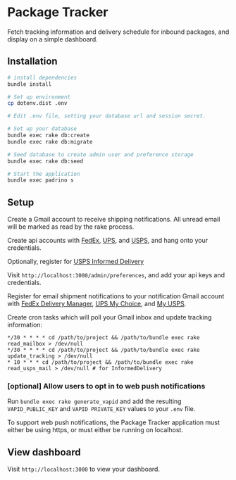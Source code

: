 # Package Tracker

Fetch tracking information and delivery schedule for inbound packages, and display on a simple dashboard.

## Installation

```bash
# install dependencies
bundle install

# Set up environment
cp dotenv.dist .env

# Edit .env file, setting your database url and session secret.

# Set up your database
bundle exec rake db:create
bundle exec rake db:migrate

# Seed database to create admin user and preference storage
bundle exec rake db:seed

# Start the application
bundle exec padrino s
```

## Setup
Create a Gmail account to receive shipping notifications. 
All unread email will be marked as read by the rake process.

Create api accounts with 
[FedEx](http://www.fedex.com/us/developer/web-services/index.html),
[UPS](https://www.ups.com/upsdeveloperkit), and 
[USPS](https://www.usps.com/business/web-tools-apis/welcome.htm), and hang onto your credentials.

Optionally, register for [USPS Informed Delivery](https://informeddelivery.usps.com)

Visit `http://localhost:3000/admin/preferences`, and add your api keys and credentials.

Register for email shipment notifications to your notification Gmail account with 
[FedEx Delivery Manager](https://www.fedex.com/us/delivery), 
[UPS My Choice](https://www.ups.com/mychoice), and 
[My USPS](https://my.usps.com).

Create cron tasks which will poll your Gmail inbox and update tracking information:

```
*/30 * * * * cd /path/to/project && /path/to/bundle exec rake read_mailbox > /dev/null
*/30 * * * * cd /path/to/project && /path/to/bundle exec rake update_tracking > /dev/null
* 10 * * * cd /path/to/project && /path/to/bundle exec rake read_usps_mail > /dev/null # for InformedDelivery
```

### [optional] Allow users to opt in to web push notifications

Run `bundle exec rake generate_vapid` and add the resulting
`VAPID_PUBLIC_KEY` and `VAPID PRIVATE_KEY` values to your `.env` file.

To support web push notifications, the Package Tracker application must either be using https, or must either be running on localhost.


## View dashboard

Visit `http://localhost:3000` to view your dashboard.

